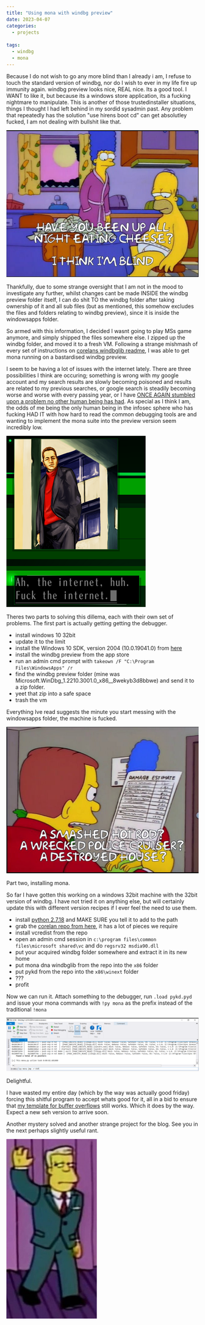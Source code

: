 ```yaml
---
title: "Using mona with windbg preview"
date: 2023-04-07
categories:
  - projects
  
tags:
  - windbg
  - mona
---
```

Because I do not wish to go any more blind than I already i am, I refuse to touch the standard version of windbg, nor do I wish to ever in my life fire up immunity again. windbg preview looks nice, REAL nice. Its a good tool. I WANT to like it, but because its a windows store application, its a fucking nightmare to manipulate. This is another of those trustedinstaller situations, things I thought I had left behind in my sordid sysadmin past. Any problem that repeatedly has the solution "use hirens boot cd" can get absolutley fucked, I am not dealing with bullshit like that.

![blind](/assets/images/mona/cheese.png)

Thankfully, due to some strange oversight that I am not in the mood to investigate any further, whilst changes cant be made INSIDE the windbg preview folder itself, I can do shit TO the windbg folder after taking ownership of it and all sub files (but as mentioned, this somehow excludes the files and folders relating to windbg preview), since it is inside the windowsapps folder. 

So armed with this information, I decided I wasnt going to play MSs game anymore, and simply shipped the files somewhere else. I zipped up the windbg folder, and moved it to a fresh VM. Following a strange mishmash of every set of instructions on [corelans windbglib readme](https://github.com/corelan/windbglib), I was able to get mona running on a bastardised windbg preview.

I seem to be having a lot of issues with the internet lately. There are three possibilities I think are occuring; something is wrong with my google account and my search results are slowly becoming poisoned and results are related to my previous searches, or google search is steadily becoming worse and worse with every passing year, or I have [ONCE AGAIN stumbled upon a problem no other human being has had](https://onecloudemoji.github.io/projects/model-location/). As special as I think I am, the odds of me being the only human being in the infosec sphere who has fucking HAD IT with how hard to read the common debugging tools are and wanting to implement the mona suite into the preview version seem incredibly low. 

![internet](/assets/images/mona/internet.png)

Theres two parts to solving this dillema, each with their own set of problems. The first part is actually getting getting the debugger.

- install windows 10 32bit
- update it to the limit
- install the Windows 10 SDK, version 2004 (10.0.19041.0) from [here](https://go.microsoft.com/fwlink/?linkid=2120735)
- install the windbg preview from the app store
- run an admin cmd prompt with ````takeown /F "C:\Program Files\WindowsApps" /r````
- find the windbg preview folder (mine was Microsoft.WinDbg_1.2210.3001.0_x86__8wekyb3d8bbwe) and send it to a zip folder.
- yeet that zip into a safe space
- trash the vm

Everything Ive read suggests the minute you start messing with the windowsapps folder, the machine is fucked.

![rekt](/assets/images/mona/rekt.png)

Part two, installing mona.

So far I have gotten this working on a windows 32bit machine with the 32bit version of windbg. I have not tried it on anything else, but will certainly update this with different version recipes if I ever feel the need to use them.

- install [python 2.7.18](https://www.python.org/downloads/release/python-2718/) and MAKE SURE you tell it to add to the path
- grab the [corelan repo from here](https://github.com/corelan/windbglib), it has a lot of pieces we require 
- install vcredist from the repo
- open an admin cmd session in ````c:\program files\common files\microsoft shared\vc```` and do ````regsrv32 msdia90.dll````
- put your acquired windbg folder somewhere and extract it in its new home
- put mona dna windbglib from the repo into the ````x86```` folder
- put pykd from the repo into the ````x86\winext```` folder
- ???
- profit


Now we can run it. Attach something to the debugger, run ````.load pykd.pyd```` and issue your mona commands with ````!py mona```` as the prefix instead of the traditional ````!mona````

![dbg](/assets/images/mona/dbg.png)

Delightful.

I have wasted my entire day (which by the way was actually good friday) forcing this shitful program to accept whats good for it, all in a bid to ensure that [my template for buffer overflows](https://github.com/onecloudemoji/BOF-Template) still works. Which it does by the way. Expect a new seh version to arrive soon.

Another mystery solved and another strange project for the blog. See you in the next perhaps slightly useful rant.

![wolfcastle](/assets/images/fable/mcbain.jpg)
